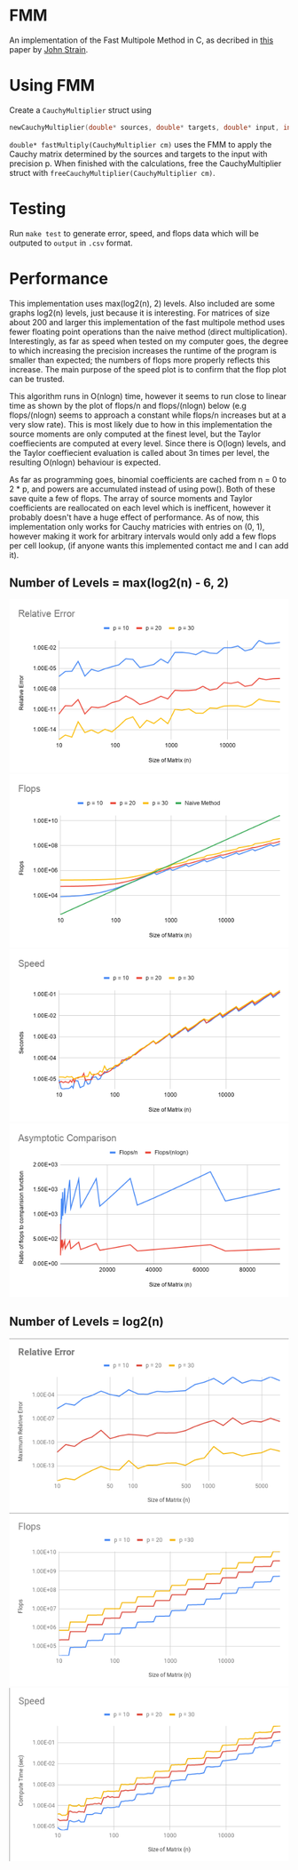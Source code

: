 # FMM
An implementation of the Fast Multipole Method in C, as decribed in [this](https://math.berkeley.edu/~strain/128b.S20/fmm1.pdf) paper by [John Strain](https://math.berkeley.edu/~strain/).
# Using FMM
Create a `CauchyMultiplier` struct using 
```C
newCauchyMultiplier(double* sources, double* targets, double* input, int n, int precision)
```
 `double* fastMultiply(CauchyMultiplier cm)` uses the FMM to apply the Cauchy matrix determined by the sources and targets to the input with precision p. When finished with the calculations, free the CauchyMultiplier struct with `freeCauchyMultiplier(CauchyMultiplier cm)`.
# Testing
Run `make test` to generate error, speed, and flops data which will be outputed to `output` in `.csv` format.
# Performance
This implementation uses max(log2(n), 2) levels. Also included are some graphs log2(n) levels, just because it is interesting. 
For matrices of size about 200 and larger this implementation of the fast multipole method uses fewer floating point operations than the naive method (direct multiplication). Interestingly, as far as speed when tested on my computer goes, the degree to which increasing the precision increases the runtime of the program is smaller than expected; the numbers of flops more properly reflects this increase. The main purpose of the speed plot is to confirm that the flop plot can be trusted.

This algorithm runs in O(nlogn) time, however it seems to run close to linear time as shown by the plot of flops/n and flops/(nlogn) below (e.g flops/(nlogn) seems to approach a constant while flops/n increases but at a very slow rate). This is most likely due to how in this implementation the source moments are only computed at the finest level, but the Taylor coeffiecients are computed at every level. Since there is O(logn) levels, and the Taylor coeffiecient evaluation is called about 3n times per level, the resulting O(nlogn) behaviour is expected.

As far as programming goes, binomial coefficients are cached from n = 0 to 2 * p, and powers are accumulated instead of using pow(). Both of these save quite a few of flops. The array of source moments and Taylor coefficients are reallocated on each level which is inefficent, however it probably doesn't have a huge effect of performance. As of now, this implementation only works for Cauchy matricies with entries on (0, 1), however making it work for arbitrary intervals would only add a few flops per cell lookup, (if anyone wants this implemented contact me and I can add it).
## Number of Levels = max(log2(n) - 6, 2)
![errorplot](https://github.com/kavalee/FMM/raw/master/images/error-6.png)
![flopsplot](https://github.com/kavalee/FMM/raw/master/images/flops-6.png)
![speedplot](https://github.com/kavalee/FMM/raw/master/images/speed-6.png)
![accuracyp](https://github.com/kavalee/FMM/raw/master/images/asymptotic.png)
## Number of Levels = log2(n)
![errorplot](https://github.com/kavalee/FMM/raw/master/images/error.png)
![flopsplot](https://github.com/kavalee/FMM/raw/master/images/flops.png)
![speedplot](https://github.com/kavalee/FMM/raw/master/images/speed.png)


